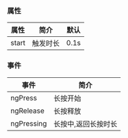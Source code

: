 ### 属性

| 属性    | 简介   | 默认   |
|-------|------|------|
| start | 触发时长 | 0.1s |

### 事件

| 事件         | 简介         |
|------------|------------|
| ngPress    | 长按开始       |
| ngRelease  | 长按释放       |
| ngPressing | 长按中,返回长按时长 |
